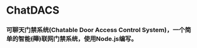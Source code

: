 # ChatDACS
### 可聊天门禁系统(Chatable Door Access Control System)，一个简单的智能<del>(障)</del>联网门禁系统，使用Node.js编写。
